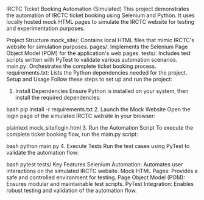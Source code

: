 IRCTC Ticket Booking Automation (Simulated)
This project demonstrates the automation of IRCTC ticket booking using Selenium and Python. It uses locally hosted mock HTML pages to simulate the IRCTC website for testing and experimentation purposes.

Project Structure
mock_site/: Contains local HTML files that mimic IRCTC's website for simulation purposes.
pages/: Implements the Selenium Page Object Model (POM) for the application's web pages.
tests/: Includes test scripts written with PyTest to validate various automation scenarios.
main.py: Orchestrates the complete ticket booking process.
requirements.txt: Lists the Python dependencies needed for the project.
Setup and Usage
Follow these steps to set up and run the project:

1. Install Dependencies
Ensure Python is installed on your system, then install the required dependencies:

bash
pip install -r requirements.txt
2. Launch the Mock Website
Open the login page of the simulated IRCTC website in your browser:

plaintext
mock_site/login.html
3. Run the Automation Script
To execute the complete ticket booking flow, run the main.py script:

bash
python main.py
4. Execute Tests
Run the test cases using PyTest to validate the automation flow:

bash
pytest tests/
Key Features
Selenium Automation: Automates user interactions on the simulated IRCTC website.
Mock HTML Pages: Provides a safe and controlled environment for testing.
Page Object Model (POM): Ensures modular and maintainable test scripts.
PyTest Integration: Enables robust testing and validation of the automation flow.
